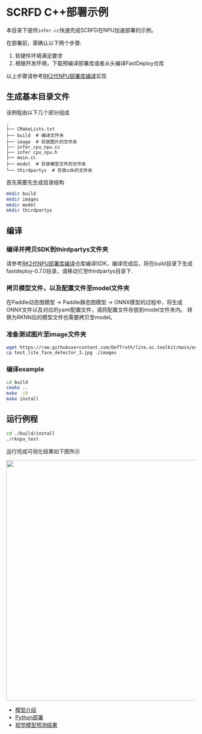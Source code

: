 # SCRFD C++部署示例

本目录下提供`infer.cc`快速完成SCRFD在NPU加速部署的示例。

在部署前，需确认以下两个步骤:

1. 软硬件环境满足要求
2. 根据开发环境，下载预编译部署库或者从头编译FastDeploy仓库

以上步骤请参考[RK2代NPU部署库编译](../../../../../../docs/cn/build_and_install/rknpu2.md)实现

## 生成基本目录文件

该例程由以下几个部分组成
```text
.
├── CMakeLists.txt
├── build  # 编译文件夹
├── image  # 存放图片的文件夹
├── infer_cpu_npu.cc
├── infer_cpu_npu.h
├── main.cc
├── model  # 存放模型文件的文件夹
└── thirdpartys  # 存放sdk的文件夹
```

首先需要先生成目录结构
```bash
mkdir build
mkdir images
mkdir model
mkdir thirdpartys
```

## 编译

### 编译并拷贝SDK到thirdpartys文件夹

请参考[RK2代NPU部署库编译](../../../../../../docs/cn/build_and_install/rknpu2.md)仓库编译SDK，编译完成后，将在build目录下生成
fastdeploy-0.7.0目录，请移动它至thirdpartys目录下.

### 拷贝模型文件，以及配置文件至model文件夹
在Paddle动态图模型 -> Paddle静态图模型 -> ONNX模型的过程中，将生成ONNX文件以及对应的yaml配置文件，请将配置文件存放到model文件夹内。
转换为RKNN后的模型文件也需要拷贝至model。

### 准备测试图片至image文件夹
```bash
wget https://raw.githubusercontent.com/DefTruth/lite.ai.toolkit/main/examples/lite/resources/test_lite_face_detector_3.jpg
cp test_lite_face_detector_3.jpg ./images
```

### 编译example

```bash
cd build
cmake ..
make -j8
make install
```
## 运行例程

```bash
cd ./build/install
./rknpu_test
```
运行完成可视化结果如下图所示

<img width="640" src="https://user-images.githubusercontent.com/67993288/184301789-1981d065-208f-4a6b-857c-9a0f9a63e0b1.jpg">

- [模型介绍](../../README.md)
- [Python部署](../python/README.md)
- [视觉模型预测结果](../../../../../../docs/api/vision_results/README.md)
